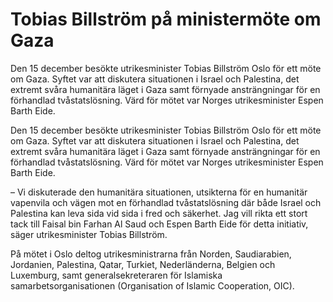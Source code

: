 # Tobias Billström på ministermöte om Gaza

Den 15 december besökte utrikesminister Tobias Billström Oslo för ett möte om Gaza. Syftet var att diskutera situationen i Israel och Palestina, det extremt svåra humanitära läget i Gaza samt förnyade ansträngningar för en förhandlad tvåstatslösning. Värd för mötet var Norges utrikesminister Espen Barth Eide.

Den 15 december besökte utrikesminister Tobias Billström Oslo för ett möte om Gaza. Syftet var att diskutera situationen i Israel och Palestina, det extremt svåra humanitära läget i Gaza samt förnyade ansträngningar för en förhandlad tvåstatslösning. Värd för mötet var Norges utrikesminister Espen Barth Eide.

– Vi diskuterade den humanitära situationen, utsikterna för en humanitär vapenvila och vägen mot en förhandlad tvåstatslösning där både Israel och Palestina kan leva sida vid sida i fred och säkerhet. Jag vill rikta ett stort tack till Faisal bin Farhan Al Saud och Espen Barth Eide för detta initiativ, säger utrikesminister Tobias Billström.

På mötet i Oslo deltog utrikesministrarna från Norden, Saudiarabien, Jordanien, Palestina, Qatar, Turkiet, Nederländerna, Belgien och Luxemburg, samt generalsekreteraren för Islamiska samarbetsorganisationen (Organisation of Islamic Cooperation, OIC).

